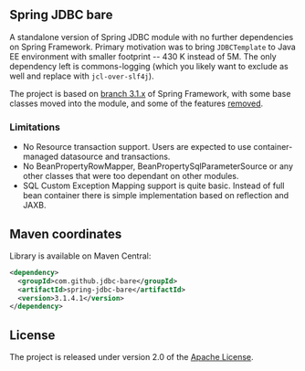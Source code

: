 ## Spring JDBC bare

A standalone version of Spring JDBC module with no further dependencies on Spring Framework.
Primary motivation was to bring `JDBCTemplate` to Java EE environment with smaller footprint -- 430 K instead
of 5M. The only dependency left is commons-logging (which you likely want to exclude as well and replace with
`jcl-over-slf4j`).

The project is based on [branch 3.1.x](https://github.com/SpringSource/spring-framework/tree/3.1.x) of Spring
Framework, with some base classes moved into the module, and some of the features 
[removed](https://github.com/jdbc-bare/spring-jdbc-bare/tree/master/org.springframework.jdbc/src/removed/java/org/springframework/jdbc).

### Limitations

* No Resource transaction support. Users are expected to use container-managed datasource and transactions.
* No BeanPropertyRowMapper, BeanPropertySqlParameterSource or any other classes that were too dependant on
  other modules.
* SQL Custom Exception Mapping support is quite basic. Instead of full bean container there is simple implementation
  based on reflection and JAXB.

## Maven coordinates

Library is available on Maven Central:

```xml
<dependency>
  <groupId>com.github.jdbc-bare</groupId>
  <artifactId>spring-jdbc-bare</artifactId>
  <version>3.1.4.1</version>
</dependency>
```


## License
The project is released under version 2.0 of the
[Apache License](http://www.apache.org/licenses/LICENSE-2.0).
